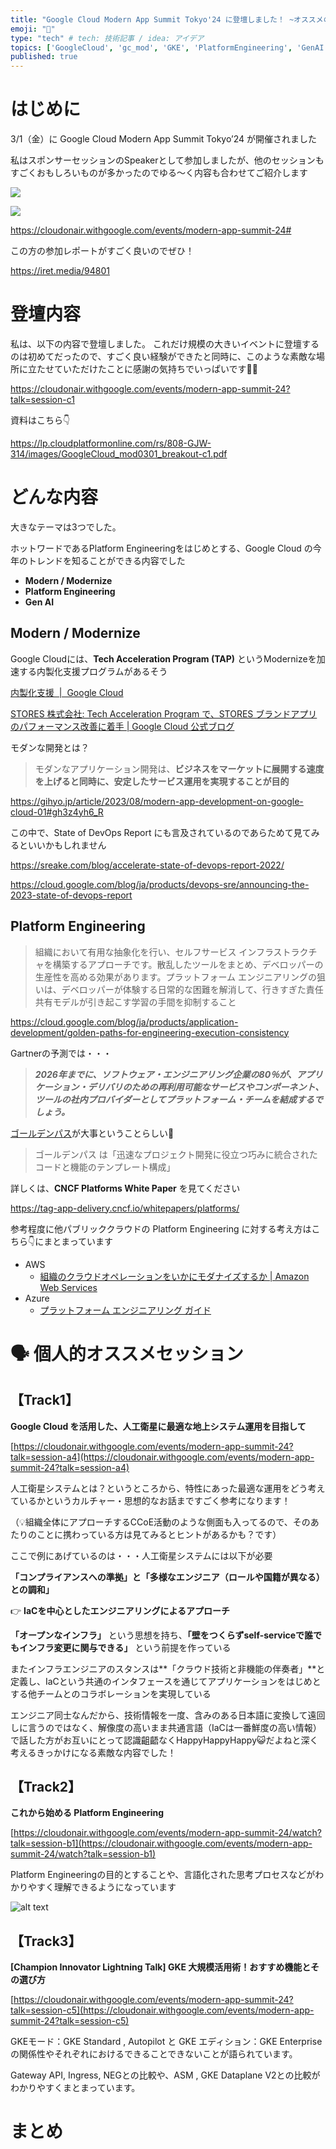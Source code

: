 ```yaml
---
title: "Google Cloud Modern App Summit Tokyo'24 に登壇しました！ ~オススメのセッションを添えて~"
emoji: "🦁"
type: "tech" # tech: 技術記事 / idea: アイデア
topics: ['GoogleCloud', 'gc_mod', 'GKE', 'PlatformEngineering', 'GenAI']
published: true
---
```


# はじめに

3/1（金）に Google Cloud Modern App Summit Tokyo’24 が開催されました

私はスポンサーセッションのSpeakerとして参加しましたが、他のセッションもすごくおもしろいものが多かったのでゆる〜く内容も合わせてご紹介します

![](</images/488f1aa442444f/スクリーンショット 2024-03-12 8.58.24.png>)

![](</images/488f1aa442444f/スクリーンショット 2024-03-12 8.58.31.png>)

https://cloudonair.withgoogle.com/events/modern-app-summit-24#

この方の参加レポートがすごく良いのでぜひ！

https://iret.media/94801

# 登壇内容

私は、以下の内容で登壇しました。
これだけ規模の大きいイベントに登壇するのは初めてだったので、すごく良い経験ができたと同時に、このような素敵な場所に立たせていただけたことに感謝の気持ちでいっぱいです🙇‍♂️

https://cloudonair.withgoogle.com/events/modern-app-summit-24?talk=session-c1

資料はこちら👇

https://lp.cloudplatformonline.com/rs/808-GJW-314/images/GoogleCloud_mod0301_breakout-c1.pdf


# どんな内容

大きなテーマは3つでした。

ホットワードであるPlatform Engineeringをはじめとする、Google Cloud の今年のトレンドを知ることができる内容でした

- **Modern / Modernize**
- **Platform Engineering**
- **Gen AI**

## Modern / Modernize

Google Cloudには、**Tech Acceleration Program (TAP)** というModernizeを加速する内製化支援プログラムがあるそう

[内製化支援  |  Google Cloud](https://cloud.google.com/solutions/in-house-development-support?hl=ja)

[STORES 株式会社: Tech Acceleration Program で、STORES ブランドアプリのパフォーマンス改善に着手 | Google Cloud 公式ブログ](https://cloud.google.com/blog/ja/products/application-development/stores-tech-acceleration-program)

モダンな開発とは？

> モダンなアプリケーション開発は、**ビジネスをマーケットに展開する速度を上げると同時に、安定したサービス運用を実現することが目的**

https://gihyo.jp/article/2023/08/modern-app-development-on-google-cloud-01#gh3z4yh6_R

この中で、State of DevOps Report にも言及されているのであらためて見てみるといいかもしれません

https://sreake.com/blog/accelerate-state-of-devops-report-2022/

https://cloud.google.com/blog/ja/products/devops-sre/announcing-the-2023-state-of-devops-report

## Platform Engineering

> 組織において有用な抽象化を行い、セルフサービス インフラストラクチャを構築するアプローチです。散乱したツールをまとめ、デベロッパーの生産性を高める効果があります。プラットフォーム エンジニアリングの狙いは、デベロッパーが体験する日常的な困難を解消して、行きすぎた責任共有モデルが引き起こす学習の手間を抑制すること

https://cloud.google.com/blog/ja/products/application-development/golden-paths-for-engineering-execution-consistency

Gartnerの予測では・・・

> ***2026年までに、ソフトウェア・エンジニアリング企業の80％が、アプリケーション・デリバリのための再利用可能なサービスやコンポーネント、ツールの社内プロバイダーとしてプラットフォーム・チームを結成するでしょう。***


[ゴールデンパス](https://tag-app-delivery.cncf.io/whitepapers/platforms/)が大事ということらしい🧐

> ゴールデンパス は「迅速なプロジェクト開発に役立つ巧みに統合されたコードと機能のテンプレート構成」

詳しくは、**CNCF Platforms White Paper** を見てください

https://tag-app-delivery.cncf.io/whitepapers/platforms/

参考程度に他パブリッククラウドの Platform Engineering に対する考え方はこちら👇にまとまっています

- AWS
  - [組織のクラウドオペレーションをいかにモダナイズするか | Amazon Web Services](https://aws.amazon.com/jp/blogs/news/how-organizations-are-modernizing-for-cloud-operations/)
- Azure
  - [プラットフォーム エンジニアリング ガイド](https://learn.microsoft.com/ja-jp/platform-engineering/)

# 🗣️ 個人的オススメセッション

## 【Track1】

**Google Cloud を活用した、人工衛星に最適な地上システム運用を目指して**

[https://cloudonair.withgoogle.com/events/modern-app-summit-24?talk=session-a4](https://cloudonair.withgoogle.com/events/modern-app-summit-24?talk=session-a4)

人工衛星システムとは？というところから、特性にあった最適な運用をどう考えているかというカルチャー・思想的なお話まですごく参考になります！

（💡組織全体にアプローチするCCoE活動のような側面も入ってるので、そのあたりのことに携わっている方は見てみるとヒントがあるかも？です）

ここで例にあげているのは・・・人工衛星システムには以下が必要

**「コンプライアンスへの準拠」と「多様なエンジニア（ロールや国籍が異なる）との調和」**

👉 **IaCを中心としたエンジニアリングによるアプローチ**

**「オープンなインフラ」** という思想を持ち、**「壁をつくらずself-serviceで誰でもインフラ変更に関与できる」** という前提を作っている

またインフラエンジニアのスタンスは**「クラウド技術と非機能の伴奏者」**と定義し、IaCという共通のインタフェースを通じてアプリケーションをはじめとする他チームとのコラボレーションを実現している


エンジニア同士なんだから、技術情報を一度、含みのある日本語に変換して遠回しに言うのではなく、解像度の高いまま共通言語（IaCは一番鮮度の高い情報）で話した方がお互いにとって認識齟齬なくHappyHappyHappy😺だよねと深く考えるきっかけになる素敵な内容でした！

## 【Track2】

**これから始める Platform Engineering**

[https://cloudonair.withgoogle.com/events/modern-app-summit-24/watch?talk=session-b1](https://cloudonair.withgoogle.com/events/modern-app-summit-24/watch?talk=session-b1)

Platform Engineeringの目的とすることや、言語化された思考プロセスなどがわかりやすく理解できるようになっています

![alt text](</images/488f1aa442444f/スクリーンショット 2024-03-12 8.57.30.png>)

## 【Track3】

**[Champion Innovator Lightning Talk] GKE 大規模活用術！おすすめ機能とその選び方**

[https://cloudonair.withgoogle.com/events/modern-app-summit-24?talk=session-c5](https://cloudonair.withgoogle.com/events/modern-app-summit-24?talk=session-c5)

GKEモード：GKE Standard , Autopilot と GKE エディション：GKE Enterprise の関係性やそれぞれにおけるできることできないことが語られています。

Gateway API, Ingress, NEGとの比較や、ASM , GKE Dataplane V2との比較がわかりやすくまとまっています。

# まとめ
